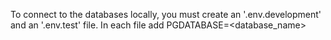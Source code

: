 To connect to the databases locally, you must create an '.env.development' and an '.env.test' file.
In each file add PGDATABASE=<database_name>
